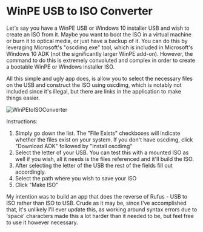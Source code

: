 # WinPE USB to ISO Converter
Let's say you have a WinPE USB or Windows 10 installer USB and wish to create an ISO from it. Maybe you want to boot the ISO in a virtual machine or burn it to
optical media, or just have a backup of it. You can do this by leveraging Microsoft's "oscdimg.exe" tool, which is included in Microsoft's Windows 10 ADK (not the significantly larger WinPE add-on). However, the command to do this is extremely convoluted and complex in order to create a bootable WinPE or Windows installer ISO.

All this simple and ugly app does, is allow you to select the necessary files on the USB and construct the ISO using oscdimg, which is notably not included since it's
illegal, but there are links in the application to make things easier.

![WinPEtoISOConverter](https://user-images.githubusercontent.com/26644134/164884690-7b6d835c-9a24-4b14-96bf-b6dab83c798a.png)

Instructions:

1. Simply go down the list. The "File Exists" checkboxes will indicate whether the files exist on your system. If you don't have oscdimg, click "Download ADK" followed by "Install oscdimg"
2. Select the letter of your USB. You can test this with a mounted ISO as well if you wish, all it needs is the files referenced and it'll build the ISO.
3. After selecting the letter of the USB the rest of the fields fill out accordingly.
4. Select the path where you wish to save your ISO
5. Click "Make ISO"

My intention was to build an app that does the reverse of Rufus - USB to ISO rather than ISO to USB. Crude as it may be, since I've accomplished that, it's unlikely I'll ever update this, as working around syntax errors due to 'space' characters made this a lot harder than it needed to be, but feel free to use it however necessary.
